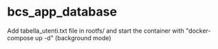 # bcs_app_database

Add tabella_utenti.txt file in rootfs/ and start the container with "docker-compose up -d" (background mode)
